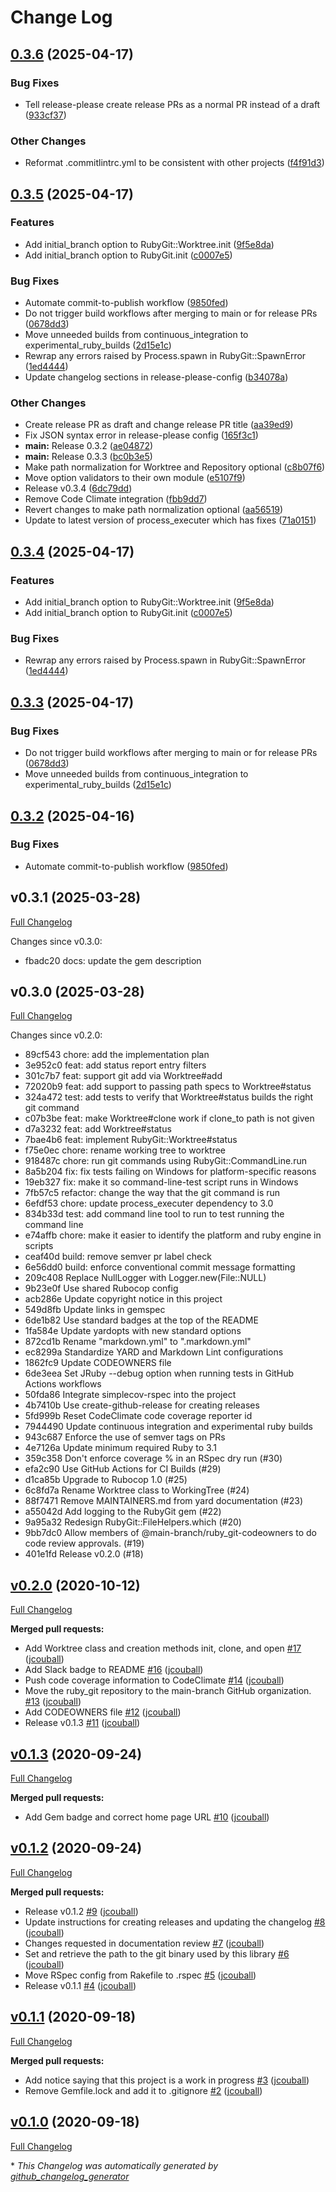 # Change Log

## [0.3.6](https://github.com/main-branch/ruby_git/compare/v0.3.5...v0.3.6) (2025-04-17)


### Bug Fixes

* Tell release-please create release PRs as a normal PR instead of a draft ([933cf37](https://github.com/main-branch/ruby_git/commit/933cf37aa3eff213c872831e8931d6eac72eba17))


### Other Changes

* Reformat .commitlintrc.yml to be consistent with other projects ([f4f91d3](https://github.com/main-branch/ruby_git/commit/f4f91d38dc5315eddb4dea1fbf6bc71ba065488d))

## [0.3.5](https://github.com/main-branch/ruby_git/compare/v0.3.4...v0.3.5) (2025-04-17)


### Features

* Add initial_branch option to RubyGit::Worktree.init ([9f5e8da](https://github.com/main-branch/ruby_git/commit/9f5e8daca1599d46c9a53429b24f4fff47f148b6))
* Add initial_branch option to RubyGit.init ([c0007e5](https://github.com/main-branch/ruby_git/commit/c0007e501c2768e921c1aef618c8edb4969e5e95))


### Bug Fixes

* Automate commit-to-publish workflow ([9850fed](https://github.com/main-branch/ruby_git/commit/9850fed2230f154eaf6319644d0e6b40c5352e7f))
* Do not trigger build workflows after merging to main or for release PRs ([0678dd3](https://github.com/main-branch/ruby_git/commit/0678dd347235aaa9f55d84853de94d01935f974d))
* Move unneeded builds from continuous_integration to experimental_ruby_builds ([2d15e1c](https://github.com/main-branch/ruby_git/commit/2d15e1c7aef848e4d3cc857e6f606a0f68d7bf6f))
* Rewrap any errors raised by Process.spawn in RubyGit::SpawnError ([1ed4444](https://github.com/main-branch/ruby_git/commit/1ed4444c12ff1598af8915eac0c568bbaa865c84))
* Update changelog sections in release-please-config ([b34078a](https://github.com/main-branch/ruby_git/commit/b34078add703edf32d128efd64c12c45edffd21b))


### Other Changes

* Create release PR as draft and change release PR title ([aa39ed9](https://github.com/main-branch/ruby_git/commit/aa39ed95191a0678b8916b010b9abf6e99d94372))
* Fix JSON syntax error in release-please config ([165f3c1](https://github.com/main-branch/ruby_git/commit/165f3c1cd57a0fbdc98631b880095239b84423d6))
* **main:** Release 0.3.2 ([ae04872](https://github.com/main-branch/ruby_git/commit/ae04872fc4f7e4e6f8d374cb745f8fa0ba4acb5a))
* **main:** Release 0.3.3 ([bc0b3e5](https://github.com/main-branch/ruby_git/commit/bc0b3e5e538974b4a3e3ec33449453842cbd50d7))
* Make path normalization for Worktree and Repository optional ([c8b07f6](https://github.com/main-branch/ruby_git/commit/c8b07f6580df7894a45e6b3f9fb54f3a2725f218))
* Move option validators to their own module ([e5107f9](https://github.com/main-branch/ruby_git/commit/e5107f93fb12d2d56ed618217f3e362afce4adaf))
* Release v0.3.4 ([6dc79dd](https://github.com/main-branch/ruby_git/commit/6dc79dddec7f316a8cd10df05dd14d320aaee77e))
* Remove Code Climate integration ([fbb9dd7](https://github.com/main-branch/ruby_git/commit/fbb9dd75f358d35f04282eb2ee87e76f2a354762))
* Revert changes to make path normalization optional ([aa56519](https://github.com/main-branch/ruby_git/commit/aa56519051c32e7a5e5ec2361a02ef3d985e876e))
* Update to latest version of process_executer which has fixes ([71a0151](https://github.com/main-branch/ruby_git/commit/71a0151a1d5512fc46e5e00adec7185f89cd2ec9))

## [0.3.4](https://github.com/main-branch/ruby_git/compare/v0.3.3...v0.3.4) (2025-04-17)


### Features

* Add initial_branch option to RubyGit::Worktree.init ([9f5e8da](https://github.com/main-branch/ruby_git/commit/9f5e8daca1599d46c9a53429b24f4fff47f148b6))
* Add initial_branch option to RubyGit.init ([c0007e5](https://github.com/main-branch/ruby_git/commit/c0007e501c2768e921c1aef618c8edb4969e5e95))


### Bug Fixes

* Rewrap any errors raised by Process.spawn in RubyGit::SpawnError ([1ed4444](https://github.com/main-branch/ruby_git/commit/1ed4444c12ff1598af8915eac0c568bbaa865c84))

## [0.3.3](https://github.com/main-branch/ruby_git/compare/v0.3.2...v0.3.3) (2025-04-17)


### Bug Fixes

* Do not trigger build workflows after merging to main or for release PRs ([0678dd3](https://github.com/main-branch/ruby_git/commit/0678dd347235aaa9f55d84853de94d01935f974d))
* Move unneeded builds from continuous_integration to experimental_ruby_builds ([2d15e1c](https://github.com/main-branch/ruby_git/commit/2d15e1c7aef848e4d3cc857e6f606a0f68d7bf6f))

## [0.3.2](https://github.com/main-branch/ruby_git/compare/v0.3.1...v0.3.2) (2025-04-16)


### Bug Fixes

* Automate commit-to-publish workflow ([9850fed](https://github.com/main-branch/ruby_git/commit/9850fed2230f154eaf6319644d0e6b40c5352e7f))

## v0.3.1 (2025-03-28)

[Full Changelog](https://github.com/main-branch/ruby_git/compare/v0.3.0..v0.3.1)

Changes since v0.3.0:

* fbadc20 docs: update the gem description

## v0.3.0 (2025-03-28)

[Full Changelog](https://github.com/main-branch/ruby_git/compare/v0.2.0..v0.3.0)

Changes since v0.2.0:

* 89cf543 chore: add the implementation plan
* 3e952c0 feat: add status report entry filters
* 301c7b7 feat: support git add via Worktree#add
* 72020b9 feat: add support to passing path specs to Worktree#status
* 324a472 test: add tests to verify that Worktree#status builds the right git command
* c07b3be feat: make Worktree#clone work if clone_to path is not given
* d7a3232 feat: add Worktree#status
* 7bae4b6 feat: implement RubyGit::Worktree#status
* f75e0ec chore: rename working tree to worktree
* 918487c chore: run git commands using RubyGit::CommandLine.run
* 8a5b204 fix: fix tests failing on Windows for platform-specific reasons
* 19eb327 fix: make it so command-line-test script runs in Windows
* 7fb57c5 refactor: change the way that the git command is run
* 6efdf53 chore: update process_executer dependency to 3.0
* 834b33d test: add command line tool to run to test running the command line
* e74affb chore: make it easier to identify the platform and ruby engine in scripts
* ceaf40d build: remove semver pr label check
* 6e56dd0 build: enforce conventional commit message formatting
* 209c408 Replace NullLogger with Logger.new(File::NULL)
* 9b23e0f Use shared Rubocop config
* acb286e Update copyright notice in this project
* 549d8fb Update links in gemspec
* 6de1b82 Use standard badges at the top of the README
* 1fa584e Update yardopts with new standard options
* 872cd1b Rename "markdown.yml" to ".markdown.yml"
* ec8299a Standardize YARD and Markdown Lint configurations
* 1862fc9 Update CODEOWNERS file
* 6de3eea Set JRuby --debug option when running tests in GitHub Actions workflows
* 50fda86 Integrate simplecov-rspec into the project
* 4b7410b Use create-github-release for creating releases
* 5fd999b Reset CodeClimate code coverage reporter id
* 7944490 Update continuous integration and experimental ruby builds
* 943c687 Enforce the use of semver tags on PRs
* 4e7126a Update minimum required Ruby to 3.1
* 359c358 Don't enforce coverage % in an RSpec dry run (#30)
* efa2c90 Use GitHub Actions for CI Builds (#29)
* d1ca85b Upgrade to Rubocop 1.0 (#25)
* 6c8fd7a Rename Worktree class to WorkingTree (#24)
* 88f7471 Remove MAINTAINERS.md from yard documentation (#23)
* a55042d Add logging to the RubyGit gem (#22)
* 9a95a32 Redesign RubyGit::FileHelpers.which (#20)
* 9bb7dc0 Allow members of @main-branch/ruby_git-codeowners to do code review approvals. (#19)
* 401e1fd Release v0.2.0 (#18)

## [v0.2.0](https://github.com/main-branch/ruby_git/releases/tag/v0.2.0) (2020-10-12)

[Full Changelog](https://github.com/main-branch/ruby_git/compare/v0.1.3...v0.2.0)

**Merged pull requests:**

- Add Worktree class and creation methods init, clone, and open [\#17](https://github.com/main-branch/ruby_git/pull/17) ([jcouball](https://github.com/jcouball))
- Add Slack badge to README [\#16](https://github.com/main-branch/ruby_git/pull/16) ([jcouball](https://github.com/jcouball))
- Push code coverage information to CodeClimate [\#14](https://github.com/main-branch/ruby_git/pull/14) ([jcouball](https://github.com/jcouball))
- Move the ruby\_git repository to the main-branch GitHub organization. [\#13](https://github.com/main-branch/ruby_git/pull/13) ([jcouball](https://github.com/jcouball))
- Add CODEOWNERS file [\#12](https://github.com/main-branch/ruby_git/pull/12) ([jcouball](https://github.com/jcouball))
- Release v0.1.3 [\#11](https://github.com/main-branch/ruby_git/pull/11) ([jcouball](https://github.com/jcouball))

## [v0.1.3](https://github.com/main-branch/ruby_git/releases/tag/v0.1.3) (2020-09-24)

[Full Changelog](https://github.com/main-branch/ruby_git/compare/v0.1.2...v0.1.3)

**Merged pull requests:**

- Add Gem badge and correct home page URL [\#10](https://github.com/main-branch/ruby_git/pull/10) ([jcouball](https://github.com/jcouball))

## [v0.1.2](https://github.com/main-branch/ruby_git/releases/tag/v0.1.2) (2020-09-24)

[Full Changelog](https://github.com/main-branch/ruby_git/compare/v0.1.1...v0.1.2)

**Merged pull requests:**

- Release v0.1.2 [\#9](https://github.com/main-branch/ruby_git/pull/9) ([jcouball](https://github.com/jcouball))
- Update instructions for creating releases and updating the changelog [\#8](https://github.com/main-branch/ruby_git/pull/8) ([jcouball](https://github.com/jcouball))
- Changes requested in documentation review [\#7](https://github.com/main-branch/ruby_git/pull/7) ([jcouball](https://github.com/jcouball))
- Set and retrieve the path to the git binary used by this library [\#6](https://github.com/main-branch/ruby_git/pull/6) ([jcouball](https://github.com/jcouball))
- Move RSpec config from Rakefile to .rspec [\#5](https://github.com/main-branch/ruby_git/pull/5) ([jcouball](https://github.com/jcouball))
- Release v0.1.1 [\#4](https://github.com/main-branch/ruby_git/pull/4) ([jcouball](https://github.com/jcouball))

## [v0.1.1](https://github.com/main-branch/ruby_git/releases/tag/v0.1.1) (2020-09-18)

[Full Changelog](https://github.com/main-branch/ruby_git/compare/v0.1.0...v0.1.1)

**Merged pull requests:**

- Add notice saying that this project is a work in progress [\#3](https://github.com/main-branch/ruby_git/pull/3) ([jcouball](https://github.com/jcouball))
- Remove Gemfile.lock and add it to .gitignore [\#2](https://github.com/main-branch/ruby_git/pull/2) ([jcouball](https://github.com/jcouball))

## [v0.1.0](https://github.com/main-branch/ruby_git/releases/tag/v0.1.0) (2020-09-18)

[Full Changelog](https://github.com/main-branch/ruby_git/compare/04b4b2bc59b0b09ad45a69572450cb393dbe79a1...v0.1.0)



\* *This Changelog was automatically generated by [github_changelog_generator](https://github.com/github-changelog-generator/github-changelog-generator)*

